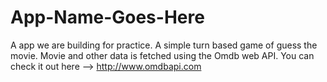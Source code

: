 App-Name-Goes-Here
==================
A app we are building for practice.
A simple turn based game of guess the movie.
Movie and other data is fetched using the Omdb web API.
You can check it out here --> http://www.omdbapi.com
